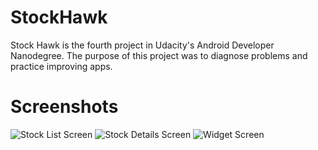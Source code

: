 # StockHawk
Stock Hawk is the fourth project in Udacity's Android Developer Nanodegree. The purpose of this project was to diagnose problems and practice improving apps.
# Screenshots
![Stock List Screen](https://raw.github.com/cloud143/StockHawk/master/device-2016-12-17-231414.png)
![Stock Details Screen](https://raw.github.com/cloud143/StockHawk/master/device-2016-12-17-231453.png)
![Widget Screen](https://raw.github.com/cloud143/StockHawk/master/device-2016-12-17-231549.png)
